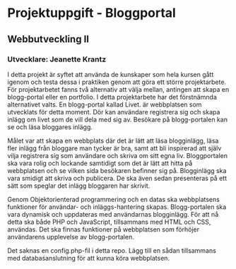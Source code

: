 # Projektuppgift - Bloggportal
## Webbutveckling II

### Utvecklare: Jeanette Krantz

I detta projekt är syftet att använda de kunskaper som hela kursen gått igenom och testa dessa i praktiken genom att göra ett större projektarbete. För projektarbetet fanns två alternativ att välja mellan, antingen att skapa en blogg-portal eller en portfolio. I detta projektarbete har det förstnämnda alternativet valts. En blogg-portal kallad Livet. är webbplatsen som utvecklats för detta moment. Dör kan användare registrera sig och skapa inlägg om livet som de vill dela med sig av. Besökare på blogg-portalen kan se och läsa bloggares inlägg.

Målet var att skapa en webbplats där det är lätt att läsa blogginlägg, läsa fler inlägg från bloggare man tycker är bra, samt att bli inspirerad att själv vilja registrera sig som användare och skriva om sitt egna liv. Bloggportalen ska vara rolig och lockande samtidigt som det är lätt att hitta på webbplatsen och se vilken sida besökaren befinner sig på. Blogginlägg ska vara smidigt att skriva och publicera. De ska även sedan presenteras på ett sätt som speglar det inlägg bloggaren har skrivit.

Genom Objektorienterad programmering och en datas ska webbplatsens funktioner för användar- och inläggs-hantering skapas. Blogg-portalen ska vara dynamisk och uppdateras med användarnas blogginlägg. För att nå detta ska både PHP och JavaScript, tillsammans med HTML och CSS, användas. Det ska finnas funktioner på webbplatsen som förhöjer användarens upplevelse av blogg-portalen.

Det saknas en config.php-fil i detta repo. Lägg till en sådan tillsammans med databasanslutning för att kunna köra webbplatsen.
